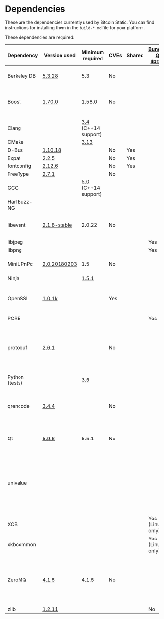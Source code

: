 Dependencies
============

These are the dependencies currently used by Bitcoin Static. You can find instructions for installing them in the `build-*.md` file for your platform.

These dependencies are required:

| Dependency | Version used | Minimum required | CVEs | Shared | [Bundled Qt library](https://doc.qt.io/qt-5/configure-options.html) | Purpose | Description |
| --- | --- | --- | --- | --- | --- |--- | --- |
| Berkeley DB | [5.3.28](http://www.oracle.com/technetwork/database/database-technologies/berkeleydb/downloads/index.html) | 5.3 | No |  |  | Wallet storage | Only needed when wallet enabled  |
| Boost | [1.70.0](http://www.boost.org/users/download/) | 1.58.0 | No |  |  |  Utility          | Library for threading, data structures, etc
| Clang |  | [3.4](http://llvm.org/releases/download.html) (C++14 support) |  |  |  |  |  |
| CMake |  | [3.13](https://cmake.org/download/) |  |  |  |  |  |
| D-Bus | [1.10.18](https://cgit.freedesktop.org/dbus/dbus/tree/NEWS?h=dbus-1.10) |  | No | Yes |  |  |  |
| Expat | [2.2.5](https://libexpat.github.io/) |  | No | Yes |  |  |  |
| fontconfig | [2.12.6](https://www.freedesktop.org/software/fontconfig/release/) |  | No | Yes |  |  |  |
| FreeType | [2.7.1](http://download.savannah.gnu.org/releases/freetype) |  | No |  |  |  |  |
| GCC |  | [5.0](https://gcc.gnu.org/) (C++14 support) |  |  |  |  |  |
| HarfBuzz-NG |  |  |  |  |  |  |  |
| libevent | [2.1.8-stable](https://github.com/libevent/libevent/releases) | 2.0.22 | No |  |  |  Networking       | OS independent asynchronous networking |
| libjpeg |  |  |  |  | Yes |  |  |
| libpng |  |  |  |  | Yes |  |  |
| MiniUPnPc | [2.0.20180203](http://miniupnp.free.fr/files) | 1.5 | No |  |  | UPnP Support     | Firewall-jumping support |
| Ninja |  | [1.5.1](https://github.com/ninja-build/ninja/releases) |  |  |  |  |  |
| OpenSSL | [1.0.1k](https://www.openssl.org/source) |  | Yes |  |  | Crypto | Random Number Generation, Elliptic Curve Cryptography
| PCRE |  |  |  |  | Yes |  |  |
| protobuf | [2.6.1](https://github.com/google/protobuf/releases) |  | No |  |  |  Payments in GUI  | Data interchange format used for payment protocol (only needed when BIP70 enabled)
| Python (tests) |  | [3.5](https://www.python.org/downloads) |  |  |  |  |  |
| qrencode | [3.4.4](https://fukuchi.org/works/qrencode) |  | No |  |  | QR codes in GUI  | Optional for generating QR codes (only needed when GUI enabled)
| Qt | [5.9.6](https://download.qt.io/official_releases/qt/) | 5.5.1 | No |  |  |  GUI              | GUI toolkit (only needed when GUI enabled) |
| univalue |||||   | Utility          | JSON parsing and encoding (bundled version will be used unless --with-system-univalue passed to configure)
| XCB |  |  |  |  | Yes (Linux only) |  |  |
| xkbcommon |  |  |  |  | Yes (Linux only) |  |  |
| ZeroMQ | [4.1.5](https://github.com/zeromq/libzmq/releases) | 4.1.5 | No |  |  | ZMQ notification | Optional, allows generating ZMQ notifications (requires ZMQ version >= 4.1.5)
| zlib | [1.2.11](http://zlib.net/) |  |  |  | No |  |  |
